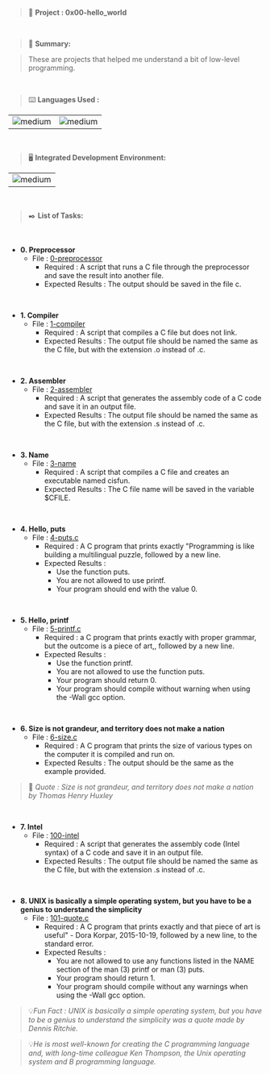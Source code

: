 > 🚧 **Project : 0x00-hello_world**
 
<br>

> 📝 **Summary:**

> These are projects that helped me understand a bit of low-level programming.

<br>

> ⌨️ **Languages Used :**

<table>
  <tr>
    <td><img alt="medium" src="https://img.shields.io/badge/C-00599C?style=for-the-badge&logo=c&logoColor=white"></td>
    <td><img alt="medium" src="https://img.shields.io/badge/Markdown-000000?style=for-the-badge&logo=markdown&logoColor=white"></td>
  </tr>
</table>

<br>

> 🖥️ **Integrated Development Environment:**

<table>
  <tr>
<td><img alt="medium" src="https://img.shields.io/badge/Emacs-%237F5AB6.svg?&style=for-the-badge&logo=gnu-emacs&logoColor=white"></td>
  </tr>
</table>

<br>

> ✒️ **List of Tasks:**
<br>

* **0. Preprocessor**
  * File : [0-preprocessor](./0-preprocessor)
    * Required : A script that runs a C file through the preprocessor and save the result into another file.
    * Expected Results : The output should be saved in the file c.
<br>

* **1. Compiler**
  * File : [1-compiler](./1-compiler)
     * Required : A script that compiles a C file but does not link.
     * Expected Results : The output file should be named the same as the C file, but with the extension .o instead of .c.
<br>

* **2. Assembler**
  * File : [2-assembler](./2-assembler)
     * Required : A script that generates the assembly code of a C code and save it in an output file.
     * Expected Results : The output file should be named the same as the C file, but with the extension .s instead of .c.
<br>

* **3. Name**
  * File : [3-name](./3-name)
    * Required : A script that compiles a C file and creates an executable named cisfun.
    * Expected Results : The C file name will be saved in the variable $CFILE.
<br>

* **4. Hello, puts**
  * File : [4-puts.c](./4-puts.c)
    * Required : A C program that prints exactly "Programming is like building a multilingual puzzle, followed by a new line.
    * Expected Results :
      * Use the function puts.
      * You are not allowed to use printf.
      * Your program should end with the value 0.
<br>

* **5. Hello, printf**
  * File : [5-printf.c](./5-printf.c)
    * Required : a C program that prints exactly with proper grammar, but the outcome is a piece of art,, followed by a new line.
    * Expected Results : 
      * Use the function printf.
      * You are not allowed to use the function puts.
      * Your program should return 0.
      * Your program should compile without warning when using the -Wall gcc option.
<br>

* **6. Size is not grandeur, and territory does not make a nation**
  * File : [6-size.c](./6-size.c)
    * Required : A C program that prints the size of various types on the computer it is compiled and run on.
    * Expected Results : The output should be the same as the example provided.
    
> 💬 *Quote : Size is not grandeur, and territory does not make a nation by Thomas Henry Huxley*

<br>

* **7. Intel**
  * File : [100-intel](./100-intel)
    * Required : A script that generates the assembly code (Intel syntax) of a C code and save it in an output file.
    * Expected Results : The output file should be named the same as the C file, but with the extension .s instead of .c.
<br>

* **8. UNIX is basically a simple operating system, but you have to be a genius to understand the simplicity**
  * File : [101-quote.c](./101-quote.c)
    * Required :  A C program that prints exactly and that piece of art is useful" - Dora Korpar, 2015-10-19, followed by a new line, to the standard error.
    * Expected Results : 
      * You are not allowed to use any functions listed in the NAME section of the man (3) printf or man (3) puts.
      * Your program should return 1.
      * Your program should compile without any warnings when using the -Wall gcc option.
     
> 💡*Fun Fact : UNIX is basically a simple operating system, but you have to be a genius to understand the simplicity was a quote made by Dennis Ritchie.*

> 💡*He is most well-known for creating the C programming language and, with long-time colleague Ken Thompson, the Unix operating system and B programming language.*
